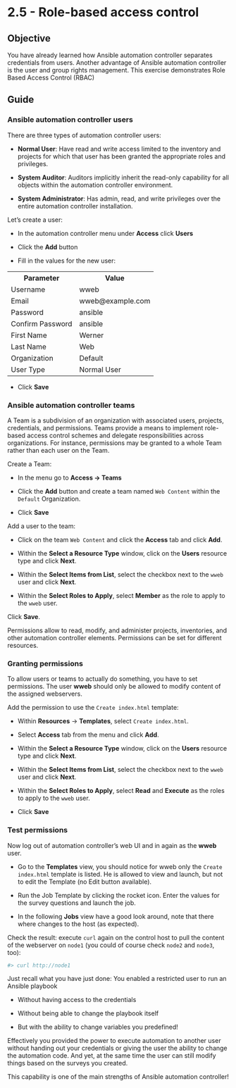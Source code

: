 # 2.5 - Role-based access control

## Objective

You have already learned how Ansible automation controller separates credentials from users. Another advantage of Ansible automation controller is the user and group rights management.  This exercise demonstrates Role Based Access Control (RBAC)

## Guide

### Ansible automation controller users

There are three types of automation controller users:

* **Normal User**: Have read and write access limited to the inventory and projects for which that user has been granted the appropriate roles and privileges.

* **System Auditor**: Auditors implicitly inherit the read-only capability for all objects within the automation controller environment.

* **System Administrator**: Has admin, read, and write privileges over the entire automation controller installation.

Let’s create a user:

* In the automation controller menu under **Access** click **Users**

* Click the **Add** button

* Fill in the values for the new user:

<table>
  <tr>
    <th>Parameter</th>
    <th>Value</th>
  </tr>
  <tr>
    <td>Username</td>
    <td>wweb</td>
  </tr>
  <tr>
    <td>Email</td>
    <td>wweb@example.com</td>
  </tr>
  <tr>
    <td>Password</td>
    <td>ansible</td>
  </tr>
  <tr>
    <td>Confirm Password</td>
    <td>ansible</td>
  </tr>
  <tr>
    <td>First Name</td>
    <td>Werner</td>
  </tr>
  <tr>
    <td>Last Name</td>
    <td>Web</td>
  </tr>
  <tr>
    <td>Organization</td>
    <td>Default</td>
  </tr>
  <tr>
    <td>User Type</td>
    <td>Normal User</td>
  </tr>
</table>

* Click **Save**

### Ansible automation controller teams

A Team is a subdivision of an organization with associated users, projects, credentials, and permissions. Teams provide a means to implement role-based access control schemes and delegate responsibilities across organizations. For instance, permissions may be granted to a whole Team rather than each user on the Team.

Create a Team:

* In the menu go to **Access → Teams**

* Click the **Add** button and create a team named `Web Content` within the `Default` Organization.

* Click **Save**

Add a user to the team:

* Click on the team `Web Content` and click the **Access** tab and click **Add**.

* Within the **Select a Resource Type** window, click on the **Users** resource type and click **Next**.

* Within the **Select Items from List**, select the checkbox next to the `wweb` user and click **Next**.

* Within the **Select Roles to Apply**, select **Member** as the role to apply to the `wweb` user.

Click **Save**.

Permissions allow to read, modify, and administer projects, inventories, and other automation controller elements. Permissions can be set for different resources.

### Granting permissions

To allow users or teams to actually do something, you have to set permissions. The user **wweb** should only be allowed to modify content of the assigned webservers.

Add the permission to use the `Create index.html` template:

* Within **Resources** -> **Templates**, select `Create index.html`. 

* Select **Access** tab from the menu and click **Add**.

* Within the **Select a Resource Type** window, click on the **Users** resource type and click **Next**.

* Within the **Select Items from List**, select the checkbox next to the `wweb` user and click **Next**.

* Within the **Select Roles to Apply**, select **Read** and **Execute** as the roles to apply to the `wweb` user.

* Click **Save**

### Test permissions

Now log out of automation controller’s web UI and in again as the **wweb** user.

* Go to the **Templates** view, you should notice for wweb only the `Create
  index.html` template is listed. He is allowed to view and launch, but not to edit the Template (no Edit button available).

* Run the Job Template by clicking the rocket icon. Enter the values for the survey questions and launch the job.

* In the following **Jobs** view have a good look around, note that there where changes to the host (as expected).

Check the result: execute `curl` again on the control host to pull the content of the webserver on `node1` (you could of course check `node2` and `node3`, too):

```bash
#> curl http://node1
```

Just recall what you have just done: You enabled a restricted user to run an Ansible playbook

* Without having access to the credentials

* Without being able to change the playbook itself

* But with the ability to change variables you predefined\!

Effectively you provided the power to execute automation to another user without handing out your credentials or giving the user the ability to change the automation code. And yet, at the same time the user can still modify things based on the surveys you created.

This capability is one of the main strengths of Ansible automation controller\!
